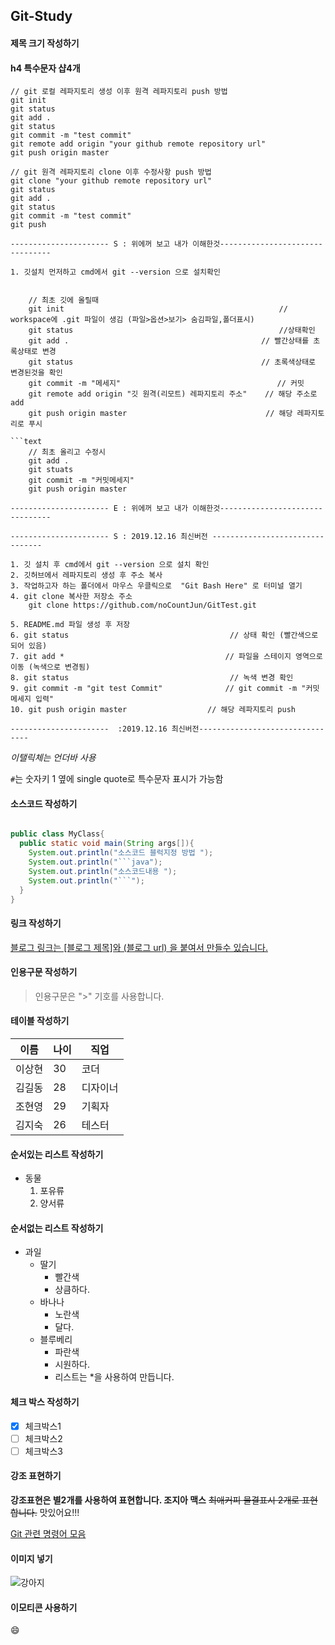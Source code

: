 ## Git-Study

#### 제목 크기 작성하기

#### h4 특수문자 샵4개

```text
// git 로컬 레파지토리 생성 이후 원격 레파지토리 push 방법
git init
git status
git add .
git status
git commit -m "test commit"
git remote add origin "your github remote repository url"
git push origin master
```

```text
// git 원격 레파지토리 clone 이후 수정사항 push 방법
git clone "your github remote repository url"
git status
git add .
git status
git commit -m "test commit"
git push
```

```text
---------------------- S : 위에꺼 보고 내가 이해한것--------------------------------

1. 깃설치 먼저하고 cmd에서 git --version 으로 설치확인


	// 최초 깃에 올릴때
	git init                                              	// workspace에 .git 파일이 생김 (파일>옵션>보기> 숨김파일,폴더표시)
	git status                                            	//상태확인
	git add . 	                                        // 빨간상태를 초록상태로 변경
	git status 	                                        // 초록색상태로 변경된것을 확인
	git commit -m "메세지"                                   // 커밋
	git remote add origin "깃 원격(리모트) 레파지토리 주소"    // 해당 주소로 add
	git push origin master		                         // 해당 레파지토리로 푸시

```text
	// 최초 올리고 수정시 
	git add .
	git stuats
	git commit -m "커밋메세지"
	git push origin master 
	
---------------------- E : 위에꺼 보고 내가 이해한것--------------------------------
```


```text
---------------------- S : 2019.12.16 최신버전 --------------------------------

1. 깃 설치 후 cmd에서 git --version 으로 설치 확인
2. 깃허브에서 레파지토리 생성 후 주소 복사
3. 작업하고자 하는 폴더에서 마우스 우클릭으로  "Git Bash Here" 로 터미널 열기
4. git clone 복사한 저장소 주소
	git clone https://github.com/noCountJun/GitTest.git

5. README.md 파일 생성 후 저장
6. git status                                    // 상태 확인 (빨간색으로 되어 있음)
7. git add *                                    // 파일을 스테이지 영역으로 이동 (녹색으로 변경됨)
8. git status                                    // 녹색 변경 확인
9. git commit -m "git test Commit"    			// git commit -m "커밋 메세지 입력"
10. git push origin master                	// 해당 레파지토리 push
	
----------------------  :2019.12.16 최신버전--------------------------------
```

_이탤릭체는 언더바 사용_

`#`는 숫자키 1 옆에 single quote로 특수문자 표시가 가능함


#### 소스코드 작성하기

```java

public class MyClass{
  public static void main(String args[]){
    System.out.println("소스코드 블럭지정 방법 ");
    System.out.println("```java");
    System.out.println("소스코드내용 ");
    System.out.println("```");
  }
}

```

#### 링크 작성하기

[블로그 링크는 [블로그 제목]와 (블로그 url) 을 붙여서 만들수 있습니다.](https://shlee0882.tistory.com)

#### 인용구문 작성하기

> 인용구문은 ">" 기호를 사용합니다.

#### 테이블 작성하기

이름 | 나이 | 직업
--- | --- | --- |
이상현 | 30 | 코더 |
김길동 | 28 | 디자이너 |
조현영 | 29 | 기획자 |
김지숙 | 26 | 테스터 |

#### 순서있는 리스트 작성하기

- 동물
  1. 포유류
  2. 양서류

#### 순서없는 리스트 작성하기

* 과일
  * 딸기
    * 빨간색
    * 상큼하다.
  * 바나나
    * 노란색
    * 달다.
  * 블루베리
    * 파란색
    * 시원하다.
    * 리스트는 *을 사용하여 만듭니다.
    
#### 체크 박스 작성하기

- [x] 체크박스1
- [ ] 체크박스2
- [ ] 체크박스3
    
#### 강조 표현하기

**강조표현은 별2개를 사용하여 표현합니다. 조지아 맥스** ~~최애커피 물결표시 2개로 표현합니다.~~ 맛있어요!!!
    
[Git 관련 명령어 모음](https://shlee0882.tistory.com/190)


#### 이미지 넣기
    
![강아지](https://i.pinimg.com/originals/79/a9/41/79a941de1bfe8d9fbea2369fef8c2e35.jpg)

#### 이모티콘 사용하기

:smile:
